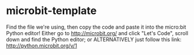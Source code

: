 # microbit-template
Find the file we're using, then copy the code and paste it into the micro:bit Python editor! Either go to http://microbit.org/ and click "Let's Code", scroll down and find the Python editor; or ALTERNATIVELY just follow this link: http://python.microbit.org/v/1
